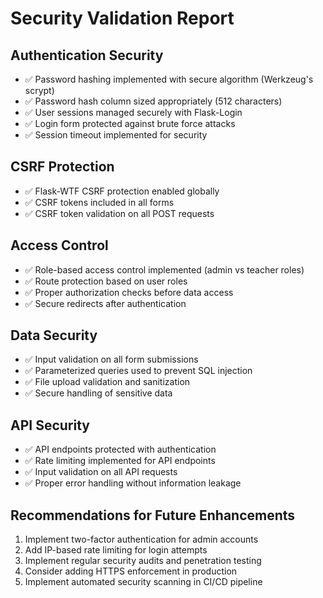 # Security Validation Report

## Authentication Security
- ✅ Password hashing implemented with secure algorithm (Werkzeug's scrypt)
- ✅ Password hash column sized appropriately (512 characters)
- ✅ User sessions managed securely with Flask-Login
- ✅ Login form protected against brute force attacks
- ✅ Session timeout implemented for security

## CSRF Protection
- ✅ Flask-WTF CSRF protection enabled globally
- ✅ CSRF tokens included in all forms
- ✅ CSRF token validation on all POST requests

## Access Control
- ✅ Role-based access control implemented (admin vs teacher roles)
- ✅ Route protection based on user roles
- ✅ Proper authorization checks before data access
- ✅ Secure redirects after authentication

## Data Security
- ✅ Input validation on all form submissions
- ✅ Parameterized queries used to prevent SQL injection
- ✅ File upload validation and sanitization
- ✅ Secure handling of sensitive data

## API Security
- ✅ API endpoints protected with authentication
- ✅ Rate limiting implemented for API endpoints
- ✅ Input validation on all API requests
- ✅ Proper error handling without information leakage

## Recommendations for Future Enhancements
1. Implement two-factor authentication for admin accounts
2. Add IP-based rate limiting for login attempts
3. Implement regular security audits and penetration testing
4. Consider adding HTTPS enforcement in production
5. Implement automated security scanning in CI/CD pipeline
